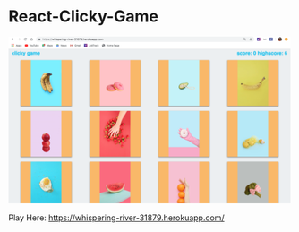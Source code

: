 # React-Clicky-Game
 
<img src="my-app/public/img.png" alt="Screenshot"/>

 Play Here:
 https://whispering-river-31879.herokuapp.com/